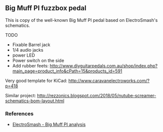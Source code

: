 ## Big Muff PI fuzzbox pedal

This is copy of the well-known Big Muff PI pedal based on ElectroSmash's
schematics.

TODO

* Fixable Barrel jack
* 1/4 audio jacks
* power LED
* Power switch on the side
* Add rubber feets:
  http://www.diyguitarpedals.com.au/shop/index.php?main_page=product_info&cPath=15&products_id=591

Very good template for KiCad:
http://www.caravanelectroworks.com/?p=418

Similar project:
http://rezzonics.blogspot.com/2018/05/nutube-screamer-schematics-bom-layout.html

### References

* [ElectroSmash - Big Muff PI analysis](https://www.electrosmash.com/big-muff-pi-analysis)
